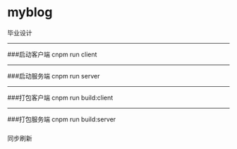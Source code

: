 # myblog
毕业设计
****
###启动客户端
cnpm run client
****
###启动服务端
cnpm run server
****
###打包客户端
cnpm run build:client
****
###打包服务端
cnpm run build:server




###
同步刷新